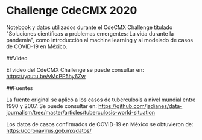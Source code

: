 # Challenge CdeCMX 2020

Notebook y datos utilizados durante el CdeCMX Challenge titulado "Soluciones científicas a problemas emergentes: La vida durante la pandemia", como introducción al machine learning y al modelado de casos de COVID-19 en México.

##Video

El video del CdeCMX Challenge se puede consultar en: https://youtu.be/vMcPP5hy6Zw

##Fuentes

La fuente original se aplicó a los casos de tuberculosis a nivel mundial entre 1990 y 2007. Se puede consultar en: https://github.com/jadianes/data-journalism/tree/master/articles/tuberculosis-world-situation

Los datos de casos confirmados de COVID-19 en México se obtuvieron de: https://coronavirus.gob.mx/datos/






